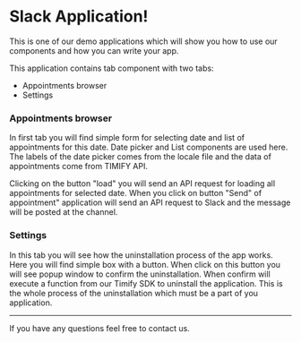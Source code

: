 # Slack Application!

This is one of our demo applications which will show you how to use our components and how you can write your app.

This application contains tab component with two tabs:
  - Appointments browser
  - Settings

### Appointments browser
In first tab you will find simple form for selecting date and list of appointments for this date. Date picker and List components are used here. The labels of the date picker comes from the locale file and the data of appointments come from TIMIFY API. 

Clicking on the button "load" you will send an API request for loading all appointments for selected date. When you click on button "Send" of appointment" application will send an API request to Slack and the message will be posted at the channel.

### Settings
In this tab you will see how the uninstallation process of the app works. Here you will find simple box with a button. When click on this button you will see popup window to confirm the uninstallation. When confirm will execute a function from our Timify SDK to uninstall the application. This is the whole process of the uninstallation which must be a part of you application.

------
If you have any questions feel free to contact us.